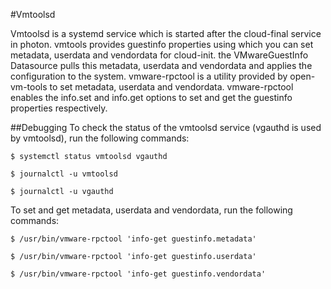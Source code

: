 #Vmtoolsd

Vmtoolsd is a systemd service which is started after the cloud-final service in photon.
vmtools provides guestinfo properties using which you can set metadata, userdata and vendordata for cloud-init. the VMwareGuestInfo Datasource pulls this metadata, userdata and vendordata and applies the configuration to the system.
vmware-rpctool is a utility provided by open-vm-tools to set metadata, userdata and vendordata.
vmware-rpctool enables the info.set and info.get options to set and get the guestinfo properties respectively.

##Debugging
To check the status of the vmtoolsd service (vgauthd is used by vmtoolsd), run the following commands:
```
$ systemctl status vmtoolsd vgauthd

$ journalctl -u vmtoolsd

$ journalctl -u vgauthd
```
To set and get metadata, userdata and vendordata, run the following commands:
```
$ /usr/bin/vmware-rpctool 'info-get guestinfo.metadata'

$ /usr/bin/vmware-rpctool 'info-get guestinfo.userdata'

$ /usr/bin/vmware-rpctool 'info-get guestinfo.vendordata'
```